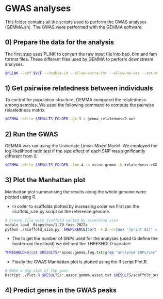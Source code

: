 # GWAS analyses

This folder contains all the scripts used to perform the GWAS analyses (GEMMA.sh). The GWAS were performed with the GEMMA software. 

## 0) Prepare the data for the analysis

The first step uses PLINK to convert the raw input file into bed, bim and fam format files. These different files used by GEMMA to perform downstream analyses. 

``` bash
$PLINK --vcf $VCF --double-id --allow-extra-chr --allow-no-sex --set-missing-var-ids @:# --pheno $PHENOTYPES --make-bed --out $RESULTS
```

## 1) Get pairwise relatedness between individuals

To control for  population structure, GEMMA computed the relatedness among samples. We used the following command to compute the pairwise relastedness matrix:

``` bash
$GEMMA -bfile $RESULTS_FOLDER -gk 1 > gemma_relatedness2.out
```

## 2) Run the GWAS

GEMMA was ran using the Univariate Linear Mixed Model. We employed the log-likelihood ratio test if the size effect of each SNP was significantly different from 0. 

``` bash
$GEMMA -bfile $RESULTS_FOLDER -lmm 4 -o assoc.gemma -k relatedness.cXX.txt > gemma.out
``` 

## 3) Plot the Manhattan plot

Manhattan plot summarising the results along the whole genome were plotted using R.

- In order to scaffolds plotted by increasing order we first ran the scaffold_size.py script on the reference genome.
``` bash
# Create file with scaffold sorted by ascending size
module load  Biopython/1.79-foss-2022a
python ./scaffold_size.py  $REFERENCE|sort -k 2 -nr|awk '{print $1}' > scaffold_order.txt
```

- The to get the number of SNPs used for the analyses (used to define the bonferroni threshold) we defined the THRESHOLD variable:
``` bash
THRESHOLD=$(cat $RESULTS/*assoc.gemma.log.txt|grep "analyzed SNPs/var" |awk '{print $7}')
``` 

- Finally the GWAS Manhattan plot is plotted using the R script Plot.R.
``` bash
# Make a png plot of the gwas 
Rscript ./Plot.R $RESULTS/*.assoc.gemma.assoc.txt $RESULTS/scaffold_order.txt $THRESHOLD $RESULTS
```


## 4) Predict genes in the GWAS peaks
``` bash

``` 


